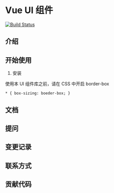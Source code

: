 # Vue UI 组件

[![Build Status](https://travis-ci.org/bowen-wu/vue-wheels.svg?branch=master)](https://travis-ci.org/bowen-wu/vue-wheels)

## 介绍

## 开始使用

1. 安装

使用本 UI 组件库之前，请在 CSS 中开启 border-box

```
* { box-sizing: boeder-box; }
```

## 文档

## 提问

## 变更记录

## 联系方式

## 贡献代码
